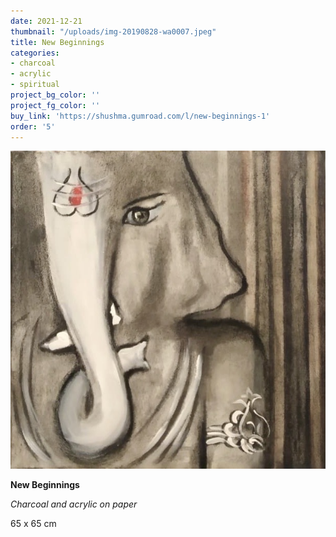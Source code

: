 ```yaml
---
date: 2021-12-21
thumbnail: "/uploads/img-20190828-wa0007.jpeg"
title: New Beginnings
categories:
- charcoal
- acrylic
- spiritual
project_bg_color: ''
project_fg_color: ''
buy_link: 'https://shushma.gumroad.com/l/new-beginnings-1'
order: '5'
---
```

![](/uploads/img-20190828-wa0007.jpeg)

**New Beginnings**

_Charcoal and acrylic on paper_

65 x 65 cm